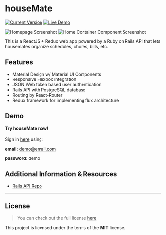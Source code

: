houseMate
============
[![Current Version](https://img.shields.io/badge/version-0.0.9-green.svg)](https://github.com/alxsanborn/houseMate-React) [![Live Demo](https://img.shields.io/badge/demo-online-green.svg)](https://housemate-react.herokuapp.com)

![Homepage Screenshot](http://imgur.com/2kLrzH4.png)
![Home Container Component Screenshot](http://imgur.com/LJen2Ds.png)

This is a ReactJS + Redux web app powered by a Ruby on Rails API that lets housemates organize schedules, chores, bills, etc.

## Features

- Material Design w/ Material UI Components
- Responsive Flexbox integration
- JSON Web token based user authentication
- Rails API with PostgreSQL database
- Routing by React-Router
- Redux framework for implementing flux architecture

## Demo

#### Try houseMate now!

Sign in [here](http://housemate-react.herokuapp.com) using:

**email:** demo@email.com

**password**: demo



## Additional Information & Resources

- [Rails API Repo](https://github.com/kallaugher/houseMate-api)



---

## License
>You can check out the full license [here](https://github.com/IgorAntun/node-chat/blob/master/LICENSE)

This project is licensed under the terms of the **MIT** license.
